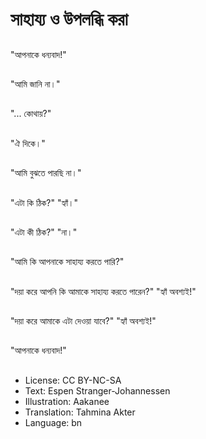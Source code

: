 # সাহায্য ও উপলব্ধি করা

##
"আপনাকে ধন্যবাদ!"

##
"আমি জানি না।"

##
"... কোথায়?"

##
"ঐ দিকে।"

##
"আমি বুঝতে পারছি না।"

##
"এটা কি ঠিক?" "হ্যাঁ।"

##
"এটা কী ঠিক?" "না।"

##
"আমি কি আপনাকে সাহায্য করতে পারি?"

##
"দয়া করে আপনি কি আমাকে সাহায্য করতে পারেন?" "হ্যাঁ অবশ্যই!"

##
"দয়া করে আমাকে এটা দেওয়া যাবে?" "হ্যাঁ অবশ্যই!"

##
"আপনাকে ধন্যবাদ!"

##
* License: CC BY-NC-SA
* Text: Espen Stranger-Johannessen
* Illustration: Aakanee
* Translation: Tahmina Akter
* Language: bn
